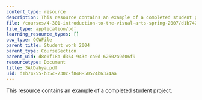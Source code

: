 ```yaml
---
content_type: resource
description: This resource contains an example of a completed student project.
file: /courses/4-301-introduction-to-the-visual-arts-spring-2007/d1b74255b35c730cf84850524b6374aa_3AlDahya.pdf
file_type: application/pdf
learning_resource_types: []
ocw_type: OCWFile
parent_title: Student work 2004
parent_type: CourseSection
parent_uid: d8c0f18b-d364-943c-ca0d-62602a9d06f9
resourcetype: Document
title: 3AlDahya.pdf
uid: d1b74255-b35c-730c-f848-50524b6374aa
---
```

This resource contains an example of a completed student project.

